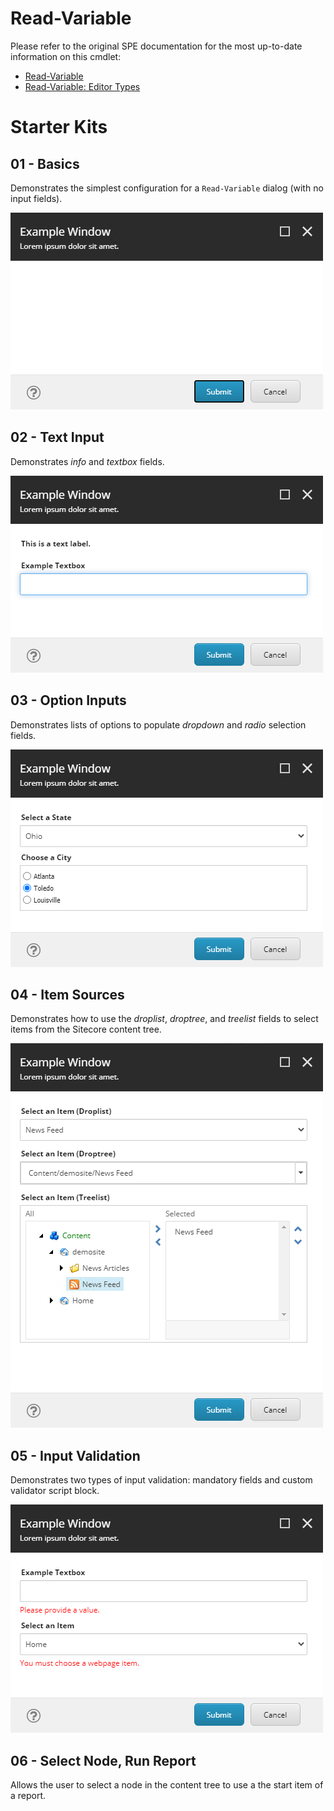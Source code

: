 # Read-Variable

Please refer to the original SPE documentation for the most up-to-date information on this cmdlet:

* [Read-Variable](https://doc.sitecorepowershell.com/appendix/common/read-variable)
* [Read-Variable: Editor Types](https://doc.sitecorepowershell.com/interfaces/interactive-dialogs#variable-settings)

# Starter Kits

## 01 - Basics

Demonstrates the simplest configuration for a `Read-Variable` dialog (with no input fields).

![01 - Read-Variable - Basics](../../../Images/InteractiveDialogs/Read-Variable/01-Basics.png)

## 02 - Text Input

Demonstrates _info_ and _textbox_ fields.

![02 - Read-Variable - Text Input](../../../Images/InteractiveDialogs/Read-Variable/02-TextInput.png)

## 03 - Option Inputs

Demonstrates lists of options to populate _dropdown_ and _radio_ selection fields.

![03 - Read-Variable - Option Inputs](../../../Images/InteractiveDialogs/Read-Variable/03-OptionInputs.png)

## 04 - Item Sources

Demonstrates how to use the _droplist_, _droptree_, and _treelist_ fields to select items from the Sitecore content tree.

![04 - Read-Variable - Item Sources](../../../Images/InteractiveDialogs/Read-Variable/04-ItemSources.png)

## 05 - Input Validation

Demonstrates two types of input validation: mandatory fields and custom validator script block.

![05 - Read-Variable - Validation](../../../Images/InteractiveDialogs/Read-Variable/05-Validation.png)

## 06 - Select Node, Run Report

Allows the user to select a node in the content tree to use a the start item of a report.